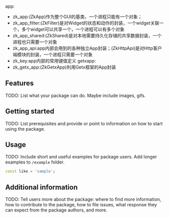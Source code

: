 <!--
This README describes the package. If you publish this package to pub.dev,
this README's contents appear on the landing page for your package.

For information about how to write a good package README, see the guide for
[writing package pages](https://dart.dev/guides/libraries/writing-package-pages).

For general information about developing packages, see the Dart guide for
[creating packages](https://dart.dev/guides/libraries/create-library-packages)
and the Flutter guide for
[developing packages and plugins](https://flutter.dev/developing-packages).
-->

app:
- zk_app:(ZkApp)作为整个GUI的基类，一个进程只能有一个对象；
- zk_app_filter:(ZkFilter)是对Widget的状态和动作的封装，一个widget关联一个，多个widget可以共享一个，一个进程可以有多个对象
- zk_app_shared:(ZkShared)是对本地需要持久化存储的共享数据封装，一个进程也只需要一个对象
- zk_app_api:app内部会用到的各种独立App封装；(ZkHttpApi)是对Http客户端模块的封装，一个进程只需要一个对象
- zk_key:app内部的常用键值定义
getxapp:
- zk_getx_app:(ZkGetxApp)利用Getx框架的App封装

## Features

TODO: List what your package can do. Maybe include images, gifs.

## Getting started

TODO: List prerequisites and provide or point to information on how to
start using the package.

## Usage

TODO: Include short and useful examples for package users. Add longer examples
to `/example` folder.

```dart
const like = 'sample';
```

## Additional information

TODO: Tell users more about the package: where to find more information, how to
contribute to the package, how to file issues, what response they can expect
from the package authors, and more.
